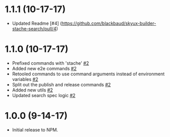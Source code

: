 # 1.1.1 (10-17-17)
- Updated Readme [#4] (https://github.com/blackbaud/skyux-builder-stache-search/pull/4)

# 1.1.0 (10-17-17)
- Prefixed commands with 'stache' [#2](https://github.com/blackbaud/skyux-builder-stache-search/pull/2)
- Added new e2e commands [#2](https://github.com/blackbaud/skyux-builder-stache-search/pull/2)
- Retooled commands to use command arguments instead of environment variables [#2](https://github.com/blackbaud/skyux-builder-stache-search/pull/2)
- Split out the publish and release commands [#2](https://github.com/blackbaud/skyux-builder-stache-search/pull/2)
- Added new utils [#2](https://github.com/blackbaud/skyux-builder-stache-search/pull/2)
- Updated search spec logic [#2](https://github.com/blackbaud/skyux-builder-stache-search/pull/2)

# 1.0.0 (9-14-17)

- Initial release to NPM.
